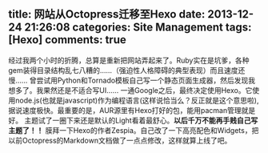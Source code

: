 title: 网站从Octopress迁移至Hexo
date: 2013-12-24 21:26:08
categories: Site Management 
tags: [Hexo]
comments: true
---
经过我两个小时的折腾，总算是重新把网站弄起来了。Ruby实在是坑爹，各种gem装得目录结构乱七八糟的……（强迫性人格障碍的典型表现）而且速度还慢……
曾尝试用Python和Tornado模板自己写一个静态页面生成器，然后发现我想多了。我果然还是不适合写UI……
一通Google之后，最终决定使用Hexo。它使用node.js(也就是javascript)作为编程语言(这样说恰当么？反正就是这个意思啦),据说速度极快。最重要的是，AUR源里有Hexo打好的包，能用pacman管理就是好。
主题试了一圈下来还是默认的Light看着最舒心。**以后千万不能再手贱自己写主题了！！**
膜拜一下Hexo的作者Zespia。自己改了一下高亮配色和Widgets，把以前Octopress的Markdown文档做了一点点修改，这样就算上线了吧。
